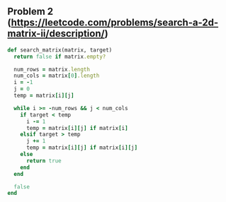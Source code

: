 ## Problem 2 (https://leetcode.com/problems/search-a-2d-matrix-ii/description/)

```ruby
def search_matrix(matrix, target)
  return false if matrix.empty?

  num_rows = matrix.length
  num_cols = matrix[0].length
  i = -1
  j = 0
  temp = matrix[i][j]

  while i >= -num_rows && j < num_cols
    if target < temp
      i -= 1
      temp = matrix[i][j] if matrix[i]
    elsif target > temp
      j += 1
      temp = matrix[i][j] if matrix[i][j]
    else
      return true
    end
  end

  false
end

```
